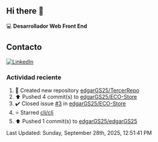 ## Hi there 👋

:computer: **Desarrollador Web Front End**

## Contacto
[![LinkedIn](https://img.shields.io/badge/LinkedIn-0A66C2?style=for-the-badge&logo=linkedin&logoColor=white)](https://www.linkedin.com/in/edgar-garc%C3%ADa-a91898289/)

### Actividad reciente
<!--RECENT_ACTIVITY:start-->
1. 📔 Created new repository [edgarGS25/TercerRepo](https://github.com/edgarGS25/TercerRepo)<br>
2. ⬆️ Pushed 4 commit(s) to [edgarGS25/ECO-Store](https://github.com/edgarGS25/ECO-Store)<br>
3. ✔️ Closed issue [#3](https://github.com/edgarGS25/ECO-Store/issues/3) in [edgarGS25/ECO-Store](https://github.com/edgarGS25/ECO-Store)<br>
4. ⭐ Starred [cli/cli](https://github.com/cli/cli)<br>
5. ⬆️ Pushed 1 commit(s) to [edgarGS25/edgarGS25](https://github.com/edgarGS25/edgarGS25)<br>
<!--RECENT_ACTIVITY:end-->
<!--RECENT_ACTIVITY:last_update-->
Last Updated: Sunday, September 28th, 2025, 12:51:41 PM
<!--RECENT_ACTIVITY:last_update_end-->
